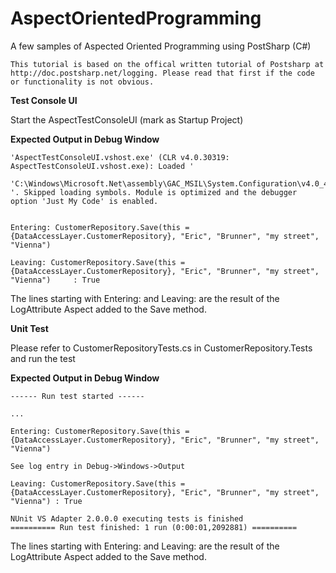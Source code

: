 # AspectOrientedProgramming
A few samples of Aspected Oriented Programming using PostSharp (C#)

    This tutorial is based on the offical written tutorial of Postsharp at
    http://doc.postsharp.net/logging. Please read that first if the code
    or functionality is not obvious.

**Test Console UI**

Start the AspectTestConsoleUI (mark as Startup Project)

**Expected Output in Debug Window**

    'AspectTestConsoleUI.vshost.exe' (CLR v4.0.30319: AspectTestConsoleUI.vshost.exe): Loaded '       
    
    'C:\Windows\Microsoft.Net\assembly\GAC_MSIL\System.Configuration\v4.0_4.0.0.0__b03f5f7f11d50a3a\System.Configuration.dll
    '. Skipped loading symbols. Module is optimized and the debugger option 'Just My Code' is enabled.
    
  
    Entering: CustomerRepository.Save(this = {DataAccessLayer.CustomerRepository}, "Eric", "Brunner", "my street", "Vienna")
    
    Leaving: CustomerRepository.Save(this = {DataAccessLayer.CustomerRepository}, "Eric", "Brunner", "my street", "Vienna")     : True

The lines starting with Entering: and Leaving: are the result of the LogAttribute Aspect added to the Save
method. 

**Unit Test**

Please refer to CustomerRepositoryTests.cs in CustomerRepository.Tests and run the test

**Expected Output in Debug Window**

    ------ Run test started ------
    
    ...
    
    Entering: CustomerRepository.Save(this = {DataAccessLayer.CustomerRepository}, "Eric", "Brunner", "my street", "Vienna")
    
    See log entry in Debug->Windows->Output
    
    Leaving: CustomerRepository.Save(this = {DataAccessLayer.CustomerRepository}, "Eric", "Brunner", "my street", "Vienna") : True
    
    NUnit VS Adapter 2.0.0.0 executing tests is finished
    ========== Run test finished: 1 run (0:00:01,2092881) ==========

The lines starting with Entering: and Leaving: are the result of the LogAttribute Aspect added to the Save
method. 
